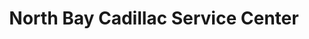 ---
title: "North Bay Cadillac Service Center"
url: /roslyn/north-bay-cadillac-service-center/
shop: Autowerkstatt
---